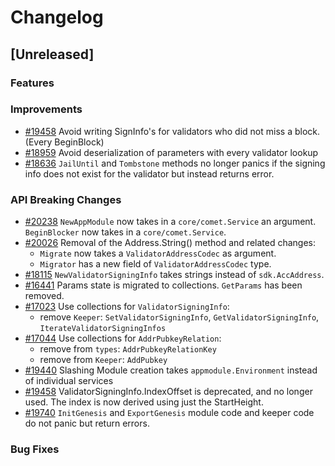 <!--
Guiding Principles:
Changelogs are for humans, not machines.
There should be an entry for every single version.
The same types of changes should be grouped.
Versions and sections should be linkable.
The latest version comes first.
The release date of each version is displayed.
Mention whether you follow Semantic Versioning.
Usage:
Change log entries are to be added to the Unreleased section under the
appropriate stanza (see below). Each entry should ideally include a tag and
the Github issue reference in the following format:
* (<tag>) [#<issue-number>] Changelog message.
Types of changes (Stanzas):
"Features" for new features.
"Improvements" for changes in existing functionality.
"Deprecated" for soon-to-be removed features.
"Bug Fixes" for any bug fixes.
"API Breaking" for breaking exported APIs used by developers building on SDK.
Ref: https://keepachangelog.com/en/1.0.0/
-->

# Changelog

## [Unreleased]

### Features

### Improvements

* [#19458](https://github.com/cosmos/cosmos-sdk/pull/19458) Avoid writing SignInfo's for validators who did not miss a block. (Every BeginBlock)
* [#18959](https://github.com/cosmos/cosmos-sdk/pull/18959) Avoid deserialization of parameters with every validator lookup
* [#18636](https://github.com/cosmos/cosmos-sdk/pull/18636) `JailUntil` and `Tombstone` methods no longer panics if the signing info does not exist for the validator but instead returns error.

### API Breaking Changes

* [#20238](https://github.com/cosmos/cosmos-sdk/pull/20238) `NewAppModule` now takes in a `core/comet.Service` an argument.  `BeginBlocker` now takes in a `core/comet.Service`.
* [#20026](https://github.com/cosmos/cosmos-sdk/pull/20026) Removal of the Address.String() method and related changes:
    * `Migrate` now takes a `ValidatorAddressCodec` as argument.
    * `Migrator` has a new field of `ValidatorAddressCodec` type.
* [#18115](https://github.com/cosmos/cosmos-sdk/pull/18115) `NewValidatorSigningInfo` takes strings instead of `sdk.AccAddress`.
* [#16441](https://github.com/cosmos/cosmos-sdk/pull/16441) Params state is migrated to collections. `GetParams` has been removed.
* [#17023](https://github.com/cosmos/cosmos-sdk/pull/17023) Use collections for `ValidatorSigningInfo`:
    * remove `Keeper`: `SetValidatorSigningInfo`, `GetValidatorSigningInfo`, `IterateValidatorSigningInfos`
* [#17044](https://github.com/cosmos/cosmos-sdk/pull/17044) Use collections for `AddrPubkeyRelation`:
    * remove from `types`: `AddrPubkeyRelationKey`
    * remove from `Keeper`: `AddPubkey`
* [#19440](https://github.com/cosmos/cosmos-sdk/pull/19440) Slashing Module creation takes `appmodule.Environment` instead of individual services
* [#19458](https://github.com/cosmos/cosmos-sdk/pull/19458) ValidatorSigningInfo.IndexOffset is deprecated, and no longer used. The index is now derived using just the StartHeight.
* [#19740](https://github.com/cosmos/cosmos-sdk/pull/19740) `InitGenesis` and `ExportGenesis` module code and keeper code do not panic but return errors.

### Bug Fixes
